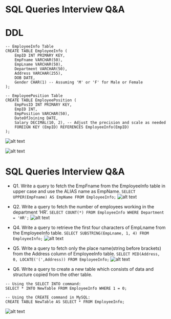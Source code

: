 # SQL Queries Interview Q&A

# DDL

```
-- EmployeeInfo Table
CREATE TABLE EmployeeInfo (
    EmpID INT PRIMARY KEY,
    EmpFname VARCHAR(50),
    EmpLname VARCHAR(50),
    Department VARCHAR(50),
    Address VARCHAR(255),
    DOB DATE,
    Gender CHAR(1) -- Assuming 'M' or 'F' for Male or Female
);

-- EmployeePosition Table
CREATE TABLE EmployeePosition (
    EmpPosID INT PRIMARY KEY,
    EmpID INT,
    EmpPosition VARCHAR(50),
    DateOfJoining DATE,
    Salary DECIMAL(10, 2), -- Adjust the precision and scale as needed
    FOREIGN KEY (EmpID) REFERENCES EmployeeInfo(EmpID)
);
```

![alt text](https://github.com/aa-nadim/dbms/blob/main/sql-queries-interview-q-a/images/tbl-empInfo.png?raw=true)

![alt text](https://github.com/aa-nadim/dbms/blob/main/sql-queries-interview-q-a/images/tbl-empPosition.png?raw=true)


# SQL Queries Interview Q&A

- Q1. Write a query to fetch the EmpFname from the EmployeeInfo table in upper case and use the ALIAS name as EmpName.
```SELECT UPPER(EmpFname) AS EmpName FROM EmployeeInfo;```
![alt text](https://github.com/aa-nadim/dbms/blob/main/sql-queries-interview-q-a/images/q1.png?raw=true)

- Q2. Write a query to fetch the number of employees working in the department ‘HR’.
```SELECT COUNT(*) FROM EmployeeInfo WHERE Department = 'HR';```
![alt text](https://github.com/aa-nadim/dbms/blob/main/sql-queries-interview-q-a/images/q2.png?raw=true)

- Q4. Write a query to retrieve the first four characters of  EmpLname from the EmployeeInfo table.
```SELECT SUBSTRING(EmpLname, 1, 4) FROM EmployeeInfo;```
![alt text](https://github.com/aa-nadim/dbms/blob/main/sql-queries-interview-q-a/images/q4.png?raw=true)

- Q5. Write a query to fetch only the place name(string before brackets) from the Address column of EmployeeInfo table.
```SELECT MID(Address, 0, LOCATE('(',Address)) FROM EmployeeInfo;```
![alt text](https://github.com/aa-nadim/dbms/blob/main/sql-queries-interview-q-a/images/q5.png?raw=true)


- Q6. Write a query to create a new table which consists of data and structure copied from the other table.

```
-- Using the SELECT INTO command:
SELECT * INTO NewTable FROM EmployeeInfo WHERE 1 = 0;

-- Using the CREATE command in MySQL:
CREATE TABLE NewTable AS SELECT * FROM EmployeeInfo;
```
![alt text](https://github.com/aa-nadim/dbms/blob/main/sql-queries-interview-q-a/images/q6.png?raw=true)


